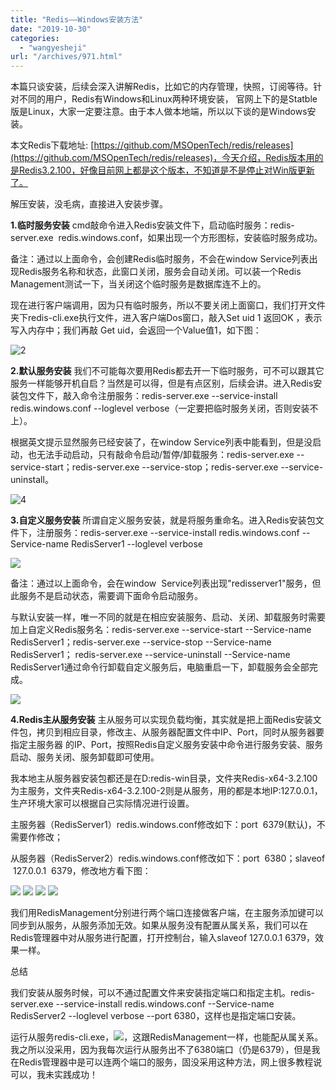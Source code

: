 ```yaml
---
title: "Redis——Windows安装方法"
date: "2019-10-30"
categories: 
  - "wangyesheji"
url: "/archives/971.html"
---
```


本篇只谈安装，后续会深入讲解Redis，比如它的内存管理，快照，订阅等待。针对不同的用户，Redis有Windows和Linux两种环境安装， 官网上下的是Statble版是Linux，大家一定要注意。由于本人做本地端，所以以下谈的是Windows安装。

本文Redis下载地址: [](https://github.com/MSOpenTech/redis/releases)[https://github.com/MSOpenTech/redis/releases](https://github.com/MSOpenTech/redis/releases)，今天介绍，Redis版本用的是Redis3.2.100，好像目前网上都是这个版本，不知道是不是停止对Win版更新了。

解压安装，没毛病，直接进入安装步骤。

**1.临时服务安装** cmd敲命令进入Redis安装文件下，启动临时服务：redis-server.exe  redis.windows.conf，如果出现一个方形图标，安装临时服务成功。

备注：通过以上面命令，会创建Redis临时服务，不会在window Service列表出现Redis服务名称和状态，此窗口关闭，服务会自动关闭。可以装一个Redis Management测试一下，当关闭这个临时服务是数据库连不上的。

现在进行客户端调用，因为只有临时服务，所以不要关闭上面窗口，我们打开文件夹下redis-cli.exe执行文件，进入客户端Dos窗口，敲入Set uid 1 返回OK ，表示写入内存中；我们再敲 Get uid，会返回一个Value值1，如下图：

![2](https://img-cloud.zhoujie218.top/wp-content/uploads/2019/10/redis——windows安装方法20191030.jpg)

**2.默认服务安装** 我们不可能每次要用Redis都去开一下临时服务，可不可以跟其它服务一样能够开机自启？当然是可以得，但是有点区别，后续会讲。进入Redis安装包文件下，敲入命令注册服务：redis-server.exe --service-install redis.windows.conf --loglevel verbose（一定要把临时服务关闭，否则安装不上）。

根据英文提示显然服务已经安装了，在window Service列表中能看到，但是没启动，也无法手动启动，只有敲命令启动/暂停/卸载服务：redis-server.exe --service-start；redis-server.exe --service-stop；redis-server.exe --service-uninstall。

![4](https://img-cloud.zhoujie218.top/wp-content/uploads/2019/10/redis——windows安装方法20191030-1.jpg)

**3.自定义服务安装** 所谓自定义服务安装，就是将服务重命名。进入Redis安装包文件下，注册服务：redis-server.exe --service-install redis.windows.conf --Service-name RedisServer1 --loglevel verbose

![](https://img-cloud.zhoujie218.top/wp-content/uploads/2019/10/redis——windows安装方法20191030-2.jpg)

备注：通过以上面命令，会在window  Service列表出现"redisserver1"服务，但此服务不是启动状态，需要调下面命令启动服务。

与默认安装一样，唯一不同的就是在相应安装服务、启动、关闭、卸载服务时需要加上自定义Redis服务名：redis-server.exe --service-start --Service-name RedisServer1；redis-server.exe --service-stop --Service-name RedisServer1； redis-server.exe --service-uninstall --Service-name RedisServer1通过命令行卸载自定义服务后，电脑重启一下，卸载服务会全部完成。

![](https://img-cloud.zhoujie218.top/wp-content/uploads/2019/10/redis——windows安装方法20191030.png)

**4.Redis主从服务安装** 主从服务可以实现负载均衡，其实就是把上面Redis安装文件包，拷贝到相应目录，修改主、从服务器配置文件中IP、Port，同时从服务器要指定主服务器 的IP、Port，按照Redis自定义服务安装中命令进行服务安装、服务启动、服务关闭、服务卸载即可使用。

我本地主从服务器安装包都还是在D:redis-win目录，文件夹Redis-x64-3.2.100为主服务，文件夹Redis-x64-3.2.100-2则是从服务，用的都是本地IP:127.0.0.1，生产环境大家可以根据自己实际情况进行设置。

主服务器（RedisServer1）redis.windows.conf修改如下：port  6379(默认)，不需要作修改；

从服务器（RedisServer2）redis.windows.conf修改如下：port  6380；slaveof  127.0.0.1  6379，修改地方看下图：

![](https://img-cloud.zhoujie218.top/wp-content/uploads/2019/10/redis——windows安装方法20191030-1.png) ![](https://img-cloud.zhoujie218.top/wp-content/uploads/2019/10/redis——windows安装方法20191030-2.png) ![](https://img-cloud.zhoujie218.top/wp-content/uploads/2019/10/redis——windows安装方法20191030-3.png) ![](https://img-cloud.zhoujie218.top/wp-content/uploads/2019/10/redis——windows安装方法20191030-4.png)

我们用RedisManagement分别进行两个端口连接做客户端，在主服务添加键可以同步到从服务，从服务添加无效。如果从服务没有配置从属关系，我们可以在Redis管理器中对从服务进行配置，打开控制台，输入slaveof 127.0.0.1 6379，效果一样。

总结

我们安装从服务时候，可以不通过配置文件来安装指定端口和指定主机。redis-server.exe --service-install redis.windows.conf --Service-name RedisServer2 --loglevel verbose --port 6380，这样也是指定端口安装。

运行从服务redis-cli.exe，![](https://img-blog.csdnimg.cn/2019040215214389.png)，这跟RedisManagement一样，也能配从属关系。我之所以没采用，因为我每次运行从服务出不了6380端口（仍是6379），但是我在Redis管理器中是可以连两个端口的服务，固没采用这种方法，网上很多教程说可以，我未实践成功！
